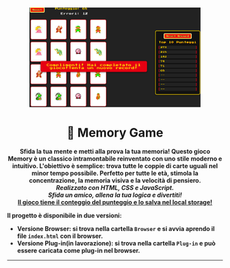 

  <p align="center">
  <img src="Browser/img/icon.png" alt="Icon Memory Game" width="400"/>
</p>


<h1 align="center">🧠 Memory Game</h1>

<p align="center">
 <b>Sfida la tua mente e metti alla prova la tua memoria! Questo gioco Memory è un classico intramontabile reinventato con uno stile moderno e intuitivo. L'obiettivo è semplice: trova tutte le coppie di carte uguali nel minor tempo possibile. Perfetto per tutte le età, stimola la concentrazione, la memoria visiva e la velocità di pensiero.<b><br>
 <i>Realizzato con HTML, CSS e JavaScript.<br>
 Sfida un amico, allena la tua logica e divertiti!</i><br>
 <u>Il gioco tiene il conteggio del punteggio e lo salva nel local storage!</u>
</p>

Il progetto è disponibile in due versioni:
- **Versione Browser**: si trova nella cartella `Browser` e si avvia aprendo il file `index.html` con il browser.
- **Versione Plug-in**(in lavorazione): si trova nella cartella `Plug-in` e può essere caricata come plug-in nel browser.
---
<!-- Da implementare:
-----Titolo e spiegazione
-----Supababes gioco in real time
-----modalità 3 carte uguali
-----combo cioe' bonus per ogni coppia consecutiva indovinata
-----timer (sommare secondi rimanenti al punteggio)
-----icona disattiva audio
-----easy, medium, hard () -->
